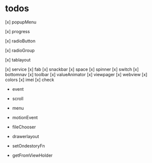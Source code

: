 # todos
[x] popupMenu

[x] progress

[x] radioButton

[x] radioGroup

[x] tablayout

[x] service
[x] fab
[x] snackbar
[x] space
[x] spinner
[x] switch
[x] bottomnav
[x] toolbar
[x] valueAnimator
[x] viewpager
[x] webview
[x] colors
[x] imei
[x] check
- event
- scroll
- menu
- motionEvent

- fileChooser

- drawerlayout
- setOndestoryFn
- getFromViewHolder

